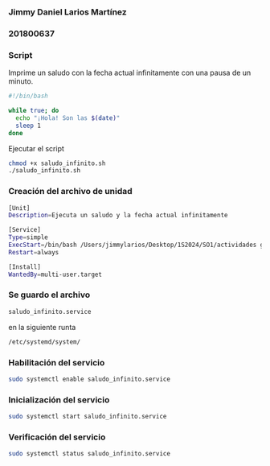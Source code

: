 ### Jimmy Daniel Larios Martínez
### 201800637

### Script 
Imprime un saludo con la fecha actual infinitamente con una pausa de un minuto.

```sh
#!/bin/bash

while true; do
  echo "¡Hola! Son las $(date)"
  sleep 1
done
```

Ejecutar el script
```sh
chmod +x saludo_infinito.sh
./saludo_infinito.sh
```

### Creación del archivo de unidad
```sh
[Unit]
Description=Ejecuta un saludo y la fecha actual infinitamente

[Service]
Type=simple
ExecStart=/bin/bash /Users/jimmylarios/Desktop/1S2024/SO1/actividades github/actividad3/saludo_infinito.sh
Restart=always

[Install]
WantedBy=multi-user.target
```

### Se guardo el archivo
```sh
saludo_infinito.service
```
en la siguiente runta
```sh
/etc/systemd/system/
```

### Habilitación del servicio
```sh
sudo systemctl enable saludo_infinito.service
```

### Inicialización del servicio
```sh
sudo systemctl start saludo_infinito.service
```
### Verificación del servicio
```sh
sudo systemctl status saludo_infinito.service
```